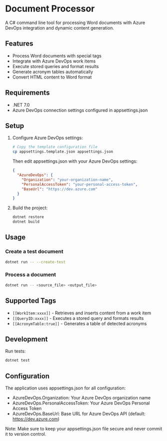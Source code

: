 # Document Processor

A C# command line tool for processing Word documents with Azure DevOps integration and dynamic content generation.

## Features

- Process Word documents with special tags
- Integrate with Azure DevOps work items
- Execute stored queries and format results
- Generate acronym tables automatically
- Convert HTML content to Word format

## Requirements

- .NET 7.0
- Azure DevOps connection settings configured in appsettings.json

## Setup

1. Configure Azure DevOps settings:
   ```bash
   # Copy the template configuration file
   cp appsettings.template.json appsettings.json
   ```

   Then edit appsettings.json with your Azure DevOps settings:
   ```json
   {
     "AzureDevOps": {
       "Organization": "your-organization-name",
       "PersonalAccessToken": "your-personal-access-token",
       "BaseUrl": "https://dev.azure.com"
     }
   }
   ```

2. Build the project:
   ```bash
   dotnet restore
   dotnet build
   ```

## Usage

### Create a test document
```bash
dotnet run -- --create-test
```

### Process a document
```bash
dotnet run -- <source_file> <output_file>
```

## Supported Tags

- `[[WorkItem:xxxx]]` - Retrieves and inserts content from a work item
- `[[QueryID:xxxx]]` - Executes a stored query and formats results
- `[[AcronymTable:true]]` - Generates a table of detected acronyms

## Development

Run tests:
```bash
dotnet test
```

## Configuration

The application uses appsettings.json for all configuration:

- AzureDevOps.Organization: Your Azure DevOps organization name
- AzureDevOps.PersonalAccessToken: Your Azure DevOps Personal Access Token
- AzureDevOps.BaseUrl: Base URL for Azure DevOps API (default: https://dev.azure.com)

Note: Make sure to keep your appsettings.json file secure and never commit it to version control.